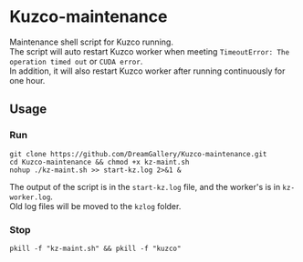 # Kuzco-maintenance
Maintenance shell script for Kuzco running.  
The script will auto restart Kuzco worker when meeting `TimeoutError: The operation timed out` or `CUDA error`.  
In addition, it will also restart Kuzco worker after running continuously for one hour.

## Usage
### Run
```
git clone https://github.com/DreamGallery/Kuzco-maintenance.git
cd Kuzco-maintenance && chmod +x kz-maint.sh
nohup ./kz-maint.sh >> start-kz.log 2>&1 &
```
The output of the script is in the `start-kz.log` file, and the worker's is in `kz-worker.log`.  
Old log files will be moved to the `kzlog` folder.

### Stop
```
pkill -f "kz-maint.sh" && pkill -f "kuzco"
```
